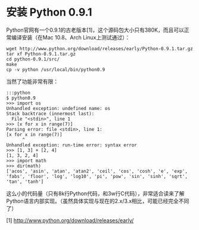 安装 Python 0.9.1
=================

Python官网有一个0.9.1的古老版本[1]，这个源码包大小只有380K，而且可以正常编译安装（在Mac 10.8、Arch Linux上测试通过）：

    wget http://www.python.org/download/releases/early/Python-0.9.1.tar.gz
    tar xf Python-0.9.1.tar.gz
    cd python-0.9.1/src/
    make
    cp -v python /usr/local/bin/python0.9

当然了功能非常有限：

    :::python
    $ python0.9 
    >>> import os
    Unhandled exception: undefined name: os
    Stack backtrace (innermost last):
      File "<stdin>", line 1
    >>> [x for x in range(7)]
    Parsing error: file <stdin>, line 1:
    [x for x in range(7)]
          ^
    Unhandled exception: run-time error: syntax error
    >>> [1, 3] + [2, 4]
    [1, 3, 2, 4]
    >>> import math
    >>> dir(math)
    ['acos', 'asin', 'atan', 'atan2', 'ceil', 'cos', 'cosh', 'e', 'exp', 'fabs', 'floor', 'log', 'log10', 'pi', 'pow', 'sin', 'sinh', 'sqrt', 'tan', 'tanh']

这么小的代码量（只有8k行Python代码，和3w行C代码），非常适合读来了解Python语言内部实现。（虽然具体实现与现在的2.x/3.x相比，可能已经完全不同了）

[1] <http://www.python.org/download/releases/early/>
